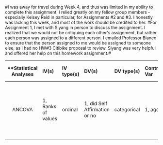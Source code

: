 #I was away for travel during Week 4, and thus was limited in my ability to complete this assignment.  I relied greatly on my fellow group members - especially Kelsey Reid in particular, for Assignments #2 and #3.  I honestly was lacking this week, and most of the work should be credited to her.
#For Assignment 1, I met with Siyang in person to discuss the assignment.  I realized that we would not be critiquing each other's assignment, but rather each person was assigned to a different person.  I emailed Professor Bianco to ensure that the person assigned to me would be assigned to someone else, as I had no HW#3 Citibike proposal to review.  Siyang was very helpful and offered her help on this homework assignment.#

| **Statistical Analyses	|  IV(s)  |  IV type(s) |  DV(s)  |  DV type(s)  |  Control Var | Control Var type  | Question to be answered | _H0_ | alpha | link to paper **| 
|:----------:|:----------|:------------|:-------------|:-------------|:------------|:------------- |:------------------|:----:|:-------:|:-------|
ANCOVA	| 1, Ranks of values | ordinal | 1, did Self Affirmation or no| categorical | 1, age | continuous (could also be categoridcal) | 	Do participants in self-affirmation rak  value significantly higher than control group | Ranks test groups <= Ranks control group | 0.05 | [Self-Affirmation Improves Problem-Solving under Stress](http://journals.plos.org/plosone/article?id=10.1371/journal.pone.0062593) |
  |||||||||
